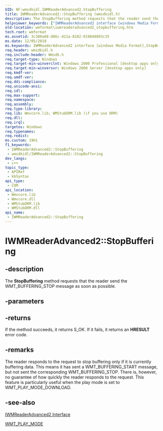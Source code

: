 ```yaml
---
UID: NF:wmsdkidl.IWMReaderAdvanced2.StopBuffering
title: IWMReaderAdvanced2::StopBuffering (wmsdkidl.h)
description: The StopBuffering method requests that the reader send the WMT_BUFFERING_STOP message as soon as possible.
helpviewer_keywords: ["IWMReaderAdvanced2 interface [windows Media Format]","StopBuffering method","IWMReaderAdvanced2.StopBuffering","IWMReaderAdvanced2::StopBuffering","IWMReaderAdvanced2StopBuffering","StopBuffering","StopBuffering method [windows Media Format]","StopBuffering method [windows Media Format]","IWMReaderAdvanced2 interface","wmformat.iwmreaderadvanced2_stopbuffering","wmsdkidl/IWMReaderAdvanced2::StopBuffering"]
old-location: wmformat\iwmreaderadvanced2_stopbuffering.htm
tech.root: wmformat
ms.assetid: 3c380a68-d86c-421a-8102-019848893c35
ms.date: 12/05/2018
ms.keywords: IWMReaderAdvanced2 interface [windows Media Format],StopBuffering method, IWMReaderAdvanced2.StopBuffering, IWMReaderAdvanced2::StopBuffering, IWMReaderAdvanced2StopBuffering, StopBuffering, StopBuffering method [windows Media Format], StopBuffering method [windows Media Format],IWMReaderAdvanced2 interface, wmformat.iwmreaderadvanced2_stopbuffering, wmsdkidl/IWMReaderAdvanced2::StopBuffering
req.header: wmsdkidl.h
req.include-header: Wmsdk.h
req.target-type: Windows
req.target-min-winverclnt: Windows 2000 Professional [desktop apps only],Windows Media Format 7 SDK, or later versions of the SDK
req.target-min-winversvr: Windows 2000 Server [desktop apps only]
req.kmdf-ver: 
req.umdf-ver: 
req.ddi-compliance: 
req.unicode-ansi: 
req.idl: 
req.max-support: 
req.namespace: 
req.assembly: 
req.type-library: 
req.lib: Wmvcore.lib; WMStubDRM.lib (if you use DRM)
req.dll: 
req.irql: 
targetos: Windows
req.typenames: 
req.redist: 
ms.custom: 19H1
f1_keywords:
 - IWMReaderAdvanced2::StopBuffering
 - wmsdkidl/IWMReaderAdvanced2::StopBuffering
dev_langs:
 - c++
topic_type:
 - APIRef
 - kbSyntax
api_type:
 - COM
api_location:
 - Wmvcore.lib
 - Wmvcore.dll
 - WMStubDRM.lib
 - WMStubDRM.dll
api_name:
 - IWMReaderAdvanced2::StopBuffering
---
```


# IWMReaderAdvanced2::StopBuffering


## -description

The <b>StopBuffering</b> method requests that the reader send the WMT_BUFFERING_STOP message as soon as possible.

## -parameters

## -returns

If the method succeeds, it returns S_OK. If it fails, it returns an <b>HRESULT</b> error code.

## -remarks

The reader responds to the request to stop buffering only if it is currently buffering data. This means it has sent a WMT_BUFFERING_START message, but not sent the corresponding WMT_BUFFERING_STOP. There is, however, no guarantee of how quickly the reader responds to the request. This feature is particularly useful when the play mode is set to WMT_PLAY_MODE_DOWNLOAD.

## -see-also

<a href="/windows/desktop/api/wmsdkidl/nn-wmsdkidl-iwmreaderadvanced2">IWMReaderAdvanced2 Interface</a>



<a href="/windows/desktop/api/wmsdkidl/ne-wmsdkidl-wmt_play_mode">WMT_PLAY_MODE</a>

